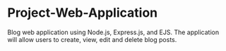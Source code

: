 # Project-Web-Application
Blog web application using Node.js, Express.js, and EJS. The application will allow users to create, view, edit and delete blog posts.
